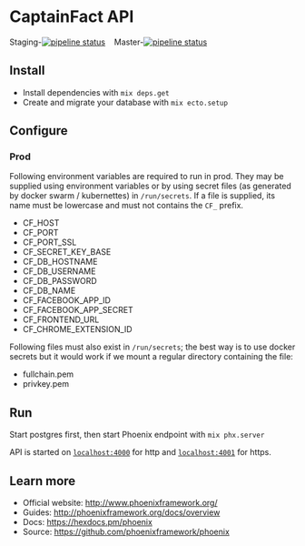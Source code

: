 # CaptainFact API

Staging-[![pipeline status](https://gitlab.com/CaptainFact/captain-fact-api/badges/staging/pipeline.svg)](https://gitlab.com/CaptainFact/captain-fact-api/commits/staging)
&nbsp;&nbsp;
Master-[![pipeline status](https://gitlab.com/CaptainFact/captain-fact-api/badges/master/pipeline.svg)](https://gitlab.com/CaptainFact/captain-fact-api/commits/master)

## Install

  * Install dependencies with `mix deps.get`
  * Create and migrate your database with `mix ecto.setup`
  
## Configure

### Prod

Following environment variables are required to run in prod. They may be supplied
using environment variables or by using secret files (as generated by docker swarm / kubernettes)
in `/run/secrets`. If a file is supplied, its name must be lowercase and must not contains the `CF_` prefix.

* CF_HOST
* CF_PORT
* CF_PORT_SSL
* CF_SECRET_KEY_BASE
* CF_DB_HOSTNAME
* CF_DB_USERNAME
* CF_DB_PASSWORD
* CF_DB_NAME
* CF_FACEBOOK_APP_ID
* CF_FACEBOOK_APP_SECRET
* CF_FRONTEND_URL
* CF_CHROME_EXTENSION_ID

Following files must also exist in `/run/secrets`; the best way is to use docker secrets but it would work if we mount
a regular directory containing the file:
* fullchain.pem
* privkey.pem
  
## Run

Start postgres first, then start Phoenix endpoint with `mix phx.server`

API is started on [`localhost:4000`](http://localhost:4000) for http and
[`localhost:4001`](http://localhost:4001) for https.


## Learn more

  * Official website: http://www.phoenixframework.org/
  * Guides: http://phoenixframework.org/docs/overview
  * Docs: https://hexdocs.pm/phoenix
  * Source: https://github.com/phoenixframework/phoenix

